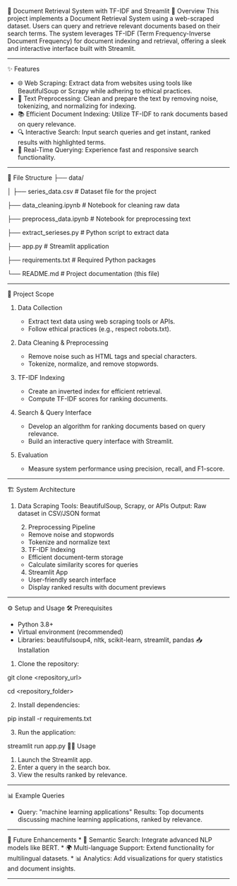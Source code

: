 ﻿📄 Document Retrieval System with TF-IDF and Streamlit
🧩 Overview
This project implements a Document Retrieval System using a web-scraped dataset. Users can query and retrieve relevant documents based on their search terms. The system leverages TF-IDF (Term Frequency-Inverse Document Frequency) for document indexing and retrieval, offering a sleek and interactive interface built with Streamlit.


________________


✨ Features
* 🌐 Web Scraping: Extract data from websites using tools like BeautifulSoup or Scrapy while adhering to ethical practices.
* 🧹 Text Preprocessing: Clean and prepare the text by removing noise, tokenizing, and normalizing for indexing.
* 📚 Efficient Document Indexing: Utilize TF-IDF to rank documents based on query relevance.
* 🔍 Interactive Search: Input search queries and get instant, ranked results with highlighted terms.
* 🚀 Real-Time Querying: Experience fast and responsive search functionality.


________________


📁 File Structure
├── data/


│   ├── series_data.csv       # Dataset file for the project


├── data_cleaning.ipynb       # Notebook for cleaning raw data


├── preprocess_data.ipynb     # Notebook for preprocessing text


├── extract_serieses.py       # Python script to extract data


├── app.py                    # Streamlit application


├── requirements.txt          # Required Python packages


└── README.md                 # Project documentation (this file)


________________


🎯 Project Scope
1. Data Collection


   * Extract text data using web scraping tools or APIs.
   * Follow ethical practices (e.g., respect robots.txt).


2. Data Cleaning & Preprocessing


   * Remove noise such as HTML tags and special characters.
   * Tokenize, normalize, and remove stopwords.


3. TF-IDF Indexing


   * Create an inverted index for efficient retrieval.
   * Compute TF-IDF scores for ranking documents.


4. Search & Query Interface


   * Develop an algorithm for ranking documents based on query relevance.
   * Build an interactive query interface with Streamlit.


5. Evaluation


   * Measure system performance using precision, recall, and F1-score.


________________


🏗️ System Architecture
1. Data Scraping
Tools: BeautifulSoup, Scrapy, or APIs
Output: Raw dataset in CSV/JSON format


   2. Preprocessing Pipeline


   * Remove noise and stopwords
   * Tokenize and normalize text


   3. TF-IDF Indexing


   * Efficient document-term storage
   * Calculate similarity scores for queries


   4. Streamlit App


   * User-friendly search interface
   * Display ranked results with document previews


________________


⚙️ Setup and Usage
🛠️ Prerequisites
   * Python 3.8+
   * Virtual environment (recommended)
   * Libraries: beautifulsoup4, nltk, scikit-learn, streamlit, pandas
📥 Installation
   1. Clone the repository:


git clone <repository_url>


cd <repository_folder>


   2. Install dependencies:


pip install -r requirements.txt


   3. Run the application:


streamlit run app.py
🧑‍💻 Usage
   1. Launch the Streamlit app.
   2. Enter a query in the search box.
   3. View the results ranked by relevance.


________________


📊 Example Queries
   * Query: "machine learning applications"
Results: Top documents discussing machine learning applications, ranked by relevance.


________________


🚀 Future Enhancements
      * 🔬 Semantic Search: Integrate advanced NLP models like BERT.
      * 🌍 Multi-language Support: Extend functionality for multilingual datasets.
      * 📊 Analytics: Add visualizations for query statistics and document insights.


________________
